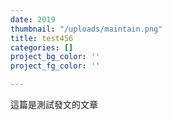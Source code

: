 ```yaml
---
date: 2019
thumbnail: "/uploads/maintain.png"
title: test456
categories: []
project_bg_color: ''
project_fg_color: ''

---
```

這篇是測試發文的文章